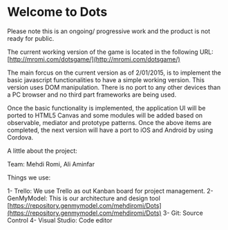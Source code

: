 Welcome to Dots
==========================

Please note this is an ongoing/ progressive work and the product is not ready for public.

The current working version of the game is located in the following URL:
[http://mromi.com/dotsgame/](http://mromi.com/dotsgame/)


The main forcus on the current version as of 2/01/2015, is to implement the basic javascript functionalities to have a simple working version.  This version uses DOM manipulation. There is no port to any other devices than a PC browser and no third part frameworks are being used.

Once the basic functionality is implemented, the application UI will be ported to HTML5 Canvas and some modules will be added based on observable, mediator and prototype patterns.   Once the above items are completed, the next version will have a port to iOS and Android by using Cordova.

A little about the project:

Team:  Mehdi Romi, Ali Aminfar

Things we use:

1- Trello: We use  Trello as out Kanban board for project management.
2- GenMyModel:   This is our architecture and design tool    [https://repository.genmymodel.com/mehdiromi/Dots](https://repository.genmymodel.com/mehdiromi/Dots)
3- Git:   Source Control
4- Visual Studio:  Code editor





